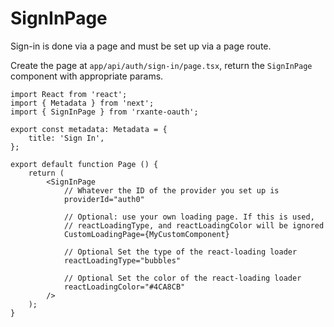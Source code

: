 # SignInPage

Sign-in is done via a page and must be set up via a page route.

Create the page at `app/api/auth/sign-in/page.tsx`, return the `SignInPage` component with appropriate params.

```tsx
import React from 'react';
import { Metadata } from 'next';
import { SignInPage } from 'rxante-oauth';

export const metadata: Metadata = {
    title: 'Sign In',
};

export default function Page () {
    return (
        <SignInPage
            // Whatever the ID of the provider you set up is
            providerId="auth0"

            // Optional: use your own loading page. If this is used,
            // reactLoadingType, and reactLoadingColor will be ignored
            CustomLoadingPage={MyCustomComponent}

            // Optional Set the type of the react-loading loader
            reactLoadingType="bubbles"

            // Optional Set the color of the react-loading loader
            reactLoadingColor="#4CA8CB"
        />
    );
}

```
